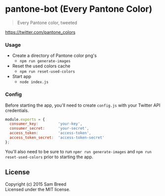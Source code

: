 # pantone-bot (Every Pantone Color)

> Every Pantone color, tweeted

https://twitter.com/pantone_colors

### Usage

* Create a directory of Pantone color png's
  * `npm run generate-images`
* Reset the used colors cache
  * `npm run reset-used-colors`
* Start app
  * `node index.js`

### Config

Before starting the app, you'll need to create `config.js` with your Twitter API credentials.

```javascript
module.exports = {
  consumer_key:         'your-key',
  consumer_secret:      'your-secret',
  access_token:         'access-token',
  access_token_secret:  'access-token-secret'
};
```

You'll also need to be sure to run `npmr run generate-images` and `npm run reset-used-colors` prior to starting the app.

## License
Copyright (c) 2015 Sam Breed  
Licensed under the MIT license.
